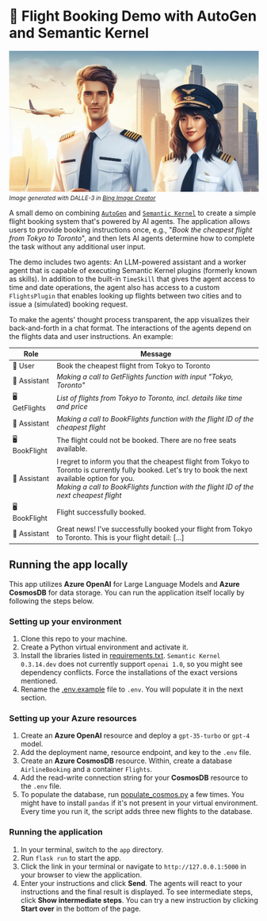 # 🛫 Flight Booking Demo with AutoGen and Semantic Kernel

![Two pilots smiling](/app/static/img/banner.png)<br>
<small>*Image generated with DALLE-3 in [Bing Image Creator](https://bing.com/images/create)*</small>

A small demo on combining [`AutoGen`](https://github.com/microsoft/autogen) and [`Semantic Kernel`](https://github.com/microsoft/semantic-kernel) to create a simple flight booking system that's powered by AI agents.
The application allows users to provide booking instructions once, e.g., "*Book the cheapest flight from Tokyo to Toronto*", and then lets AI agents determine how to complete the task without any additional user input. 

The demo includes two agents: An LLM-powered assistant and a worker agent that is capable of executing Semantic Kernel plugins (formerly known as skills). In addition to the built-in `TimeSkill` that gives the agent access to time and date operations, the agent also has access to a custom `FlightsPlugin` that enables looking up flights between two cities and to issue a (simulated) booking request.

To make the agents' thought process transparent, the app visualizes their back-and-forth in a chat format. The interactions of the agents depend on the flights data and user instructions. An example:

| Role | Message |
| -------- | -------- |
| 👤 User   | Book the cheapest flight from Tokyo to Toronto   |
| 🤖 Assistant   | *Making a call to GetFlights function with input "Tokyo, Toronto"*   |
| 🖥️ GetFlights | *List of flights from Tokyo to Toronto, incl. details like time and price* |
| 🤖 Assistant | *Making a call to BookFlights function with the flight ID of the cheapest flight* |
| 🖥️ BookFlight | The flight could not be booked. There are no free seats available. |
| 🤖 Assistant | I regret to inform you that the cheapest flight from Tokyo to Toronto is currently fully booked. Let's try to book the next available option for you. <br>*Making a call to BookFlights function with the flight ID of the next cheapest flight* |
| 🖥️ BookFlight | Flight successfully booked. |
| 🤖 Assistant | Great news! I've successfully booked your flight from Tokyo to Toronto. This is your flight detail: [...]

## Running the app locally
This app utilizes **Azure OpenAI** for Large Language Models and **Azure CosmosDB** for data storage. You can run the application itself locally by following the steps below.

### Setting up your environment
1. Clone this repo to your machine.
1. Create a Python virtual environment and activate it.
1. Install the libraries listed in [requirements.txt](app/requirements.txt). `Semantic Kernel 0.3.14.dev` does not currently support `openai 1.0`, so you might see dependency conflicts. Force the installations of the exact versions mentioned.
1. Rename the [.env.example](/app/.env.example) file to `.env`. You will populate it in the next section.

### Setting up your Azure resources
1. Create an **Azure OpenAI** resource and deploy a `gpt-35-turbo` or `gpt-4` model.
1. Add the deployment name, resource endpoint, and key to the `.env` file.
1. Create an **Azure CosmosDB** resource. Within, create a database `AirlineBooking` and a container `Flights`.
1. Add the read-write connection string for your **CosmosDB** resource to the `.env` file.
1. To populate the database, run [populate_cosmos.py](/setup/populate_cosmos.py) a few times. You might have to install `pandas` if it's not present in your virtual environment. Every time you run it, the script adds three new flights to the database. 

### Running the application
1. In your terminal, switch to the `app` directory. 
1. Run `flask run` to start the app.
1. Click the link in your terminal or navigate to `http://127.0.0.1:5000` in your browser to view the application.
1. Enter your instructions and click **Send**. The agents will react to your instructions and the final result is displayed. To see intermediate steps, click **Show intermediate steps**. You can try a new instruction by clicking **Start over** in the bottom of the page.
